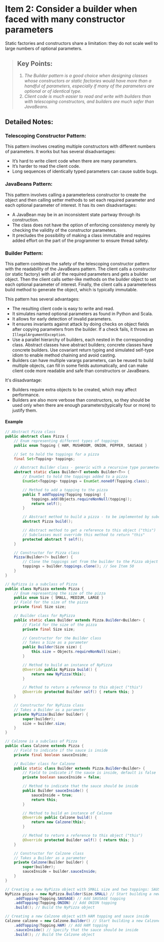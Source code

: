 # Item 2: Consider a builder when faced with many constructor parameters
Static factories and constructors share a limitation: they do not scale well to large numbers of optional parameters.
> ## **Key Points**:
>
> 1. <i>The Builder pattern is a good choice when designing classes
whose constructors or static factories would have more than a handful of
parameters, especially if many of the parameters are optional or of identical type.</i>
> 2. <i>Client code is much easier to read and write with builders than with telescoping
constructors, and builders are much safer than JavaBeans.</i>
>

## Detailed Notes:
### Telescoping Constructor Pattern: 
This pattern involves creating multiple constructors with different numbers of parameters. It works but has several disadvantages:

- It’s hard to write client code when there are many parameters.
- It’s harder to read the client code.
- Long sequences of identically typed parameters can cause subtle bugs.

### JavaBeans Pattern: 
This pattern involves calling a parameterless constructor to create the object and then calling setter methods to set each required parameter and each optional parameter of interest. It has its own disadvantages:

- A JavaBean may be in an inconsistent state partway through its construction.
- The class does not have the option of enforcing consistency merely by checking the validity of the constructor parameters.
- It precludes the possibility of making a class immutable and requires added effort on the part of the programmer to ensure thread safety.

### Builder Pattern: 
This pattern combines the safety of the telescoping constructor pattern with the readability of the JavaBeans pattern. The client calls a constructor (or static factory) with all of the required parameters and gets a builder object. Then the client calls setter-like methods on the builder object to set each optional parameter of interest. Finally, the client calls a parameterless build method to generate the object, which is typically immutable. 

This pattern has several advantages:

- The resulting client code is easy to write and read.
- It simulates named optional parameters as found in Python and Scala.
- It allows for early detection of invalid parameters.
- It ensures invariants against attack by doing checks on object fields after copying parameters from the builder. If a check fails, it throws an `IllegalArgumentException`.
- Use a parallel hierarchy of builders, each nested in the corresponding class. Abstract classes have abstract builders; concrete classes have concrete builders. Use covariant return typing and simulated self-type idiom to enable method chaining and avoid casting.
- Builders can have multiple varargs parameters, can be reused to build multiple objects, can fill in some fields automatically, and can make client code more readable and safe than constructors or JavaBeans.

It's diisadvantage:
- Builders require extra objects to be created, which may affect performance.
- Builders are also more verbose than constructors, so they should be used only when there are enough parameters(typically four or more) to justify them.

#### Example
```java
// Abstract Pizza class
public abstract class Pizza {
    // Enum representing different types of toppings
    public enum Topping { HAM, MUSHROOM, ONION, PEPPER, SAUSAGE }

    // Set to hold the toppings for a pizza
    final Set<Topping> toppings;

    // Abstract Builder class - generic with a recursive type parameter
    abstract static class Builder<T extends Builder<T>> {
        // EnumSet to hold the toppings added to a pizza
        EnumSet<Topping> toppings = EnumSet.noneOf(Topping.class);

        // Method to add a topping to the pizza
        public T addTopping(Topping topping) {
            toppings.add(Objects.requireNonNull(topping));
            return self();
        }

        // Abstract method to build a pizza - to be implemented by subclasses
        abstract Pizza build();

        // Abstract method to get a reference to this object ("this")
        // Subclasses must override this method to return "this"
        protected abstract T self();
    }

    // Constructor for Pizza class
    Pizza(Builder<?> builder) {
        // Clone the toppings set from the builder to the Pizza object
        toppings = builder.toppings.clone(); // See Item 50
    }
}

```

```java
// NyPizza is a subclass of Pizza
public class NyPizza extends Pizza {
    // Enum representing the size of the pizza
    public enum Size { SMALL, MEDIUM, LARGE }
    // Field for the size of the pizza
    private final Size size;

    // Builder class for NyPizza
    public static class Builder extends Pizza.Builder<Builder> {
        // Field for the size of the pizza
        private final Size size;

        // Constructor for the Builder class
        // Takes a Size as a parameter
        public Builder(Size size) {
            this.size = Objects.requireNonNull(size);
        }

        // Method to build an instance of NyPizza
        @Override public NyPizza build() {
            return new NyPizza(this);
        }

        // Method to return a reference to this object ("this")
        @Override protected Builder self() { return this; }
    }

    // Constructor for NyPizza class
    // Takes a Builder as a parameter
    private NyPizza(Builder builder) {
        super(builder);
        size = builder.size;
    }
}

```

```java
// Calzone is a subclass of Pizza
public class Calzone extends Pizza {
    // Field to indicate if the sauce is inside
    private final boolean sauceInside;

    // Builder class for Calzone
    public static class Builder extends Pizza.Builder<Builder> {
        // Field to indicate if the sauce is inside, default is false
        private boolean sauceInside = false;

        // Method to indicate that the sauce should be inside
        public Builder sauceInside() {
            sauceInside = true;
            return this;
        }

        // Method to build an instance of Calzone
        @Override public Calzone build() {
            return new Calzone(this);
        }

        // Method to return a reference to this object ("this")
        @Override protected Builder self() { return this; }
    }

    // Constructor for Calzone class
    // Takes a Builder as a parameter
    private Calzone(Builder builder) {
        super(builder);
        sauceInside = builder.sauceInside;
    }
}

```

```java
// Creating a new NyPizza object with SMALL size and two toppings: SAUSAGE and ONION
NyPizza pizza = new NyPizza.Builder(Size.SMALL) // Start building a new NyPizza with SMALL size
    .addTopping(Topping.SAUSAGE) // Add SAUSAGE topping
    .addTopping(Topping.ONION) // Add ONION topping
    .build(); // Build the NyPizza object

// Creating a new Calzone object with HAM topping and sauce inside
Calzone calzone = new Calzone.Builder() // Start building a new Calzone
    .addTopping(Topping.HAM) // Add HAM topping
    .sauceInside() // Specify that the sauce should be inside
    .build(); // Build the Calzone object

```
